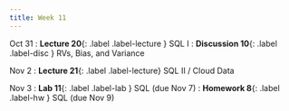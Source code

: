 ```yaml
---
title: Week 11
---
```


Oct 31
: **Lecture 20**{: .label .label-lecture } SQL I
: **Discussion 10**{: .label .label-disc }  RVs, Bias, and Variance

Nov 2
: **Lecture 21**{: .label .label-lecture} SQL II / Cloud Data

Nov 3
: **Lab 11**{: .label .label-lab } SQL (due Nov 7)
: **Homework 8**{: .label .label-hw } SQL (due Nov 9)
